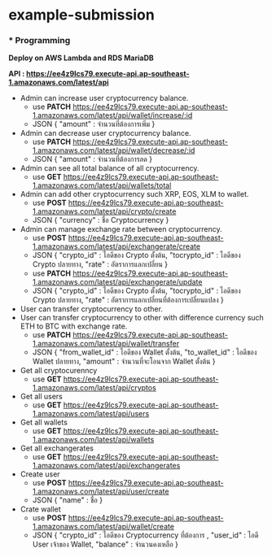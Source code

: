 # example-submission

### * Programming
**Deploy on AWS Lambda and RDS MariaDB**

**API : https://ee4z9lcs79.execute-api.ap-southeast-1.amazonaws.com/latest/api**

  - Admin can increase user cryptocurrency balance.
    - use **PATCH** https://ee4z9lcs79.execute-api.ap-southeast-1.amazonaws.com/latest/api/wallet/increase/:id
    - JSON { "amount" : จำนวนที่ต้องการเพิ่ม }
  - Admin can decrease user cryptocurrency balance.
    - use **PATCH** https://ee4z9lcs79.execute-api.ap-southeast-1.amazonaws.com/latest/api/wallet/decrease/:id
    - JSON { "amount" : จำนวนที่ต้องการลด }
  - Admin can see all total balance of all cryptocurrency.
    - use **GET** https://ee4z9lcs79.execute-api.ap-southeast-1.amazonaws.com/latest/api/wallets/total
  - Admin can add other cryptocurrency such XRP, EOS, XLM to wallet.
    - use **POST** https://ee4z9lcs79.execute-api.ap-southeast-1.amazonaws.com/latest/api/crypto/create
    - JSON { "currency" : ชื่อ Cryptocurrency }
  - Admin can manage exchange rate between cryptocurrency.
    - use **POST** https://ee4z9lcs79.execute-api.ap-southeast-1.amazonaws.com/latest/api/exchangerate/create
    - JSON { "crypto_id" : ไอดีของ Crypto ตั้งต้น, "tocrypto_id" : ไอดีของ Crypto ปลายทาง, "rate" : อัตราการแลกเปลี่ยน }
    - use **PATCH** https://ee4z9lcs79.execute-api.ap-southeast-1.amazonaws.com/latest/api/exchangerate/update
    - JSON { "crypto_id" : ไอดีของ Crypto ตั้งต้น, "tocrypto_id" : ไอดีของ Crypto ปลายทาง, "rate" : อัตราการแลกเปลี่ยนที่ต้องการเปลี่ยนแปลง }
  - User can transfer cryptocurrency to other.
  - User can transfer cryptocurrency to other with difference currency such ETH to BTC with exchange rate.
    - use **PATCH** https://ee4z9lcs79.execute-api.ap-southeast-1.amazonaws.com/latest/api/wallet/transfer
    - JSON { "from_wallet_id" : ไอดีของ Wallet ตั้งต้น, "to_wallet_id" : ไอดีของ Wallet ปลายทาง, "amount" : จำนวนที่จะโอนจาก Wallet ตั้งต้น }
  - Get all cryptocurenncy
    - use **GET** https://ee4z9lcs79.execute-api.ap-southeast-1.amazonaws.com/latest/api/cryptos
  - Get all users
    - use **GET** https://ee4z9lcs79.execute-api.ap-southeast-1.amazonaws.com/latest/api/users
  - Get all wallets
    - use **GET** https://ee4z9lcs79.execute-api.ap-southeast-1.amazonaws.com/latest/api/wallets
  - Get all exchangerates
    - use **GET** https://ee4z9lcs79.execute-api.ap-southeast-1.amazonaws.com/latest/api/exchangerates
  - Create user
    - use **POST** https://ee4z9lcs79.execute-api.ap-southeast-1.amazonaws.com/latest/api/user/create
    - JSON { "name" : ชื่อ }
  - Crate wallet
    - use **POST** https://ee4z9lcs79.execute-api.ap-southeast-1.amazonaws.com/latest/api/wallet/create
    - JSON { "crypto_id" : ไอดีของ Cryptocurrency ที่ต้องการ , "user_id" : ไอดี User เจ้าของ Wallet, "balance" : จำนวนคงเหลือ }
